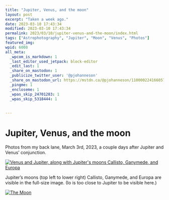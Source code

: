 ```yaml
---
title: "Jupiter, Venus, and the moon"
layout: post
excerpt: "Taken a week ago."
date: 2023-03-10 17:43:34
modified: 2023-03-10 17:43:34
permalink: 2023/03/10/jupiter-venus-and-the-moon/index.html
tags: ["Astrophotography", "Jupiter", "Moon", "Venus", "Photos"]
featured_img: 
wpid: 6008
all_meta: 
  _wpcom_is_markdown: 1
  _last_editor_used_jetpack: block-editor
  _edit_last: 1
  _share_on_mastodon: 1
  _publicize_twitter_user: '@pjohanneson'
  _share_on_mastodon_url: https://mstdn.ca/@pjohanneson/110000224166057730
  _pingme: 1
  _encloseme: 1
  _wpas_skip_24701283: 1
  _wpas_skip_5318444: 1
  
  
---
```


# Jupiter, Venus, and the moon

Photos from my back lane, March 3rd, 2023, a couple days after Jupiter and Venus’ conjunction.

[![Venus and Jupiter, along with Jupiter's moons Callisto, Ganymede, and Europa](https://patrickjohanneson.com/wp-content/uploads/2023/03/IMG_9444-2000-682x1024.jpg)](https://patrickjohanneson.com/wp-content/uploads/2023/03/IMG_9444-2000.jpg)

Jupiter’s moons (top left to lower right) Callisto, Ganymede, and Europa are visible in the full-size image. (Io is too close to Jupiter to be visible here.)

[![The Moon](https://patrickjohanneson.com/wp-content/uploads/2023/03/IMG_9474-2000-1024x682.jpg)](https://patrickjohanneson.com/wp-content/uploads/2023/03/IMG_9474-2000.jpg)
